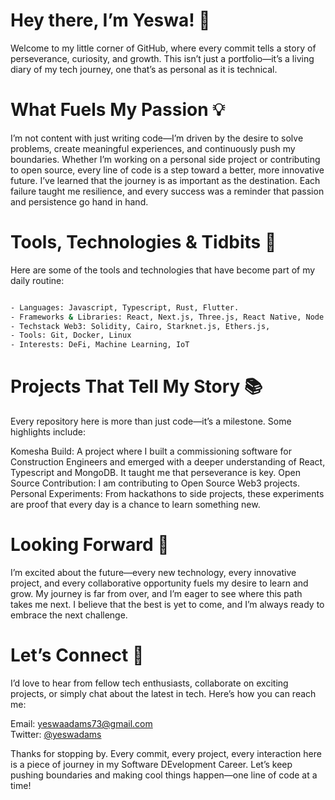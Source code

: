 # Hey there, I’m Yeswa! 👋
Welcome to my little corner of GitHub, where every commit tells a story of perseverance, curiosity, and growth. This isn’t just a portfolio—it’s a living diary of my tech journey, one that’s as personal as it is technical.

# What Fuels My Passion 💡
I’m not content with just writing code—I’m driven by the desire to solve problems, create meaningful experiences, and continuously push my boundaries. Whether I’m working on a personal side project or contributing to open source, every line of code is a step toward a better, more innovative future.
I’ve learned that the journey is as important as the destination. Each failure taught me resilience, and every success was a reminder that passion and persistence go hand in hand.

# Tools, Technologies & Tidbits 🔧
Here are some of the tools and technologies that have become part of my daily routine:
``` bash

- Languages: Javascript, Typescript, Rust, Flutter.
- Frameworks & Libraries: React, Next.js, Three.js, React Native, Node.js.
- Techstack Web3: Solidity, Cairo, Starknet.js, Ethers.js, 
- Tools: Git, Docker, Linux
- Interests: DeFi, Machine Learning, IoT

```

# Projects That Tell My Story 📚
Every repository here is more than just code—it’s a milestone. Some highlights include:

Komesha Build: A project where I built a commissioning software for Construction Engineers and emerged with a deeper understanding of React, Typescript and MongoDB. It taught me that perseverance is key.
Open Source Contribution: I am contributing to Open Source Web3 projects. 
Personal Experiments: From hackathons to side projects, these experiments are proof that every day is a chance to learn something new.

# Looking Forward 🔭
I’m excited about the future—every new technology, every innovative project, and every collaborative opportunity fuels my desire to learn and grow. My journey is far from over, and I’m eager to see where this path takes me next. I believe that the best is yet to come, and I’m always ready to embrace the next challenge.

# Let’s Connect 🤝
I’d love to hear from fellow tech enthusiasts, collaborate on exciting projects, or simply chat about the latest in tech. Here’s how you can reach me:

Email: yeswaadams73@gmail.com <br>
Twitter: [@yeswadams]([url](https://x.com/yeswadam))

Thanks for stopping by. Every commit, every project, every interaction here is a piece of journey in my Software DEvelopment Career. Let’s keep pushing boundaries and making cool things happen—one line of code at a time!

